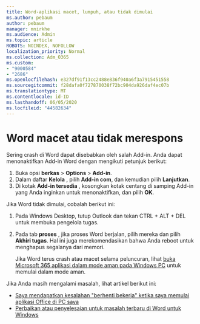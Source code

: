 ```yaml
---
title: Word-aplikasi macet, lumpuh, atau tidak dimulai
ms.author: pebaum
author: pebaum
manager: mnirkhe
ms.audience: Admin
ms.topic: article
ROBOTS: NOINDEX, NOFOLLOW
localization_priority: Normal
ms.collection: Adm_O365
ms.custom:
- "9000584"
- "2686"
ms.openlocfilehash: e327df91f13cc2488e836f940a6f3a7915451558
ms.sourcegitcommit: f28dafa0f727870038f72bc904da926daf4ec07b
ms.translationtype: MT
ms.contentlocale: id-ID
ms.lasthandoff: 06/05/2020
ms.locfileid: "44582634"
---
```

# <a name="word-crashes-or-doesnt-respond"></a>Word macet atau tidak merespons

Sering crash di Word dapat disebabkan oleh salah Add-in. Anda dapat menonaktifkan Add-in Word dengan mengikuti petunjuk berikut:

1. Buka opsi **berkas**  >  **Options**  >  **Add-in**.
2. Dalam daftar **Kelola** , pilih **Add-in com**, dan kemudian pilih **Lanjutkan**.
3. Di kotak **Add-in tersedia** , kosongkan kotak centang di samping Add-in yang Anda inginkan untuk menonaktifkan, dan pilih **OK**.

Jika Word tidak dimulai, cobalah berikut ini:

1.   Pada Windows Desktop, tutup Outlook dan tekan CTRL + ALT + DEL untuk membuka pengelola tugas. 
2. Pada tab **proses** , jika proses Word berjalan, pilih mereka dan pilih **Akhiri tugas**. Hal ini juga merekomendasikan bahwa Anda reboot untuk menghapus segalanya dari memori.

    Jika Word terus crash atau macet selama peluncuran, lihat [buka Microsoft 365 aplikasi dalam mode aman pada Windows PC](https://support.office.com/article/Open-Office-apps-in-safe-mode-on-a-Windows-PC-dedf944a-5f4b-4afb-a453-528af4f7ac72) untuk memulai dalam mode aman.

Jika Anda masih mengalami masalah, lihat artikel berikut ini: 
- [Saya mendapatkan kesalahan "berhenti bekerja" ketika saya memulai aplikasi Office di PC saya](https://support.office.com/article/52bd7985-4e99-4a35-84c8-2d9b8301a2fa)
- [Perbaikan atau penyelesaian untuk masalah terbaru di Word untuk Windows](https://support.office.com/article/bf6bf17c-2807-4871-83ce-e337ae8f0b86)
